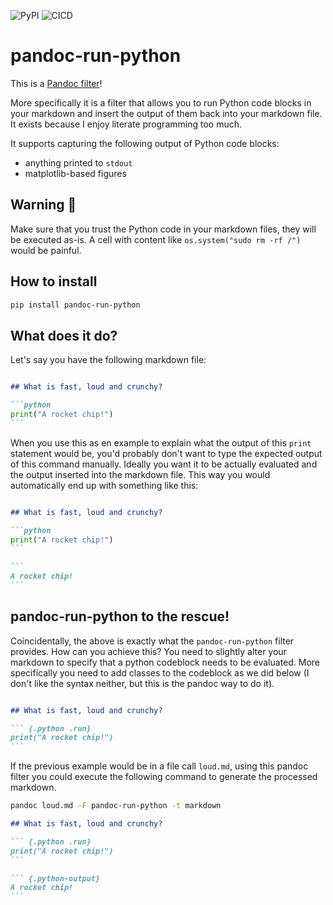 ![PyPI](https://img.shields.io/pypi/v/pandoc-run-python)
![CICD](https://github.com/Bart6114/pandoc-run-python/actions/workflows/publish.yml/badge.svg)


# pandoc-run-python

This is a [Pandoc filter](https://pandoc.org/filters.html)! 

More specifically it is a filter that allows you to run Python code blocks in your markdown and insert the output of them back into your markdown file. It exists because I enjoy literate programming too much.

It supports capturing the following output of Python code blocks:
- anything printed to `stdout`
- matplotlib-based figures

## Warning 🚨

Make sure that you trust the Python code in your markdown files, they will be executed as-is. A cell with content like `os.system("sudo rm -rf /")` would be painful.

## How to install

```sh
pip install pandoc-run-python
```

## What does it do?


Let's say you have the following markdown file:

````md

## What is fast, loud and crunchy?

```python
print("A rocket chip!")
```

````

When you use this as en example to explain what the output of this `print` statement would be, you'd probably don't want to type the expected output of this command manually. Ideally you want it to be actually evaluated and the output inserted into the markdown file. This way you would automatically end up with something like this:

````md

## What is fast, loud and crunchy?

```python
print("A rocket chip!")
```

```
A rocket chip!
```

````

## pandoc-run-python to the rescue!

Coincidentally, the above is exactly what the `pandoc-run-python` filter provides. How can you achieve this? You need to slightly alter your markdown to specify that a python codeblock needs to be evaluated. More specifically you need to add classes to the codeblock as we did below (I don't like the syntax neither, but this is the pandoc way to do it).


````md

## What is fast, loud and crunchy?

``` {.python .run}
print("A rocket chip!")
```

````

If the previous example would be in a file call `loud.md`, using this pandoc filter you could execute the following command to generate the processed markdown.

```sh
pandoc loud.md -F pandoc-run-python -t markdown
```

````md
## What is fast, loud and crunchy?

``` {.python .run}
print("A rocket chip!")
```

``` {.python-output}
A rocket chip!
```
````